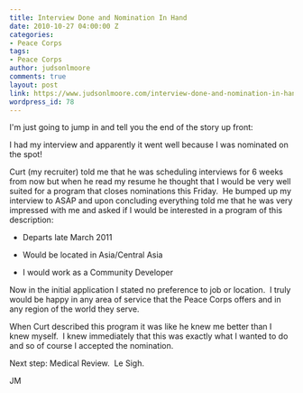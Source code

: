 ```yaml
---
title: Interview Done and Nomination In Hand
date: 2010-10-27 04:00:00 Z
categories:
- Peace Corps
tags:
- Peace Corps
author: judsonlmoore
comments: true
layout: post
link: https://www.judsonlmoore.com/interview-done-and-nomination-in-hand/
wordpress_id: 78
---
```


I'm just going to jump in and tell you the end of the story up front:




I had my interview and apparently it went well because I was nominated on the spot!




Curt (my recruiter) told me that he was scheduling interviews for 6 weeks from now but when he read my resume he thought that I would be very well suited for a program that closes nominations this Friday.  He bumped up my interview to ASAP and upon concluding everything told me that he was very impressed with me and asked if I would be interested in a program of this description:




  * Departs late March 2011


  * Would be located in Asia/Central Asia


  * I would work as a Community Developer



Now in the initial application I stated no preference to job or location.  I truly would be happy in any area of service that the Peace Corps offers and in any region of the world they serve.




When Curt described this program it was like he knew me better than I knew myself.  I knew immediately that this was exactly what I wanted to do and so of course I accepted the nomination.




Next step: Medical Review.  Le Sigh.




JM
